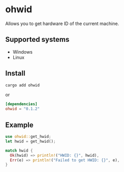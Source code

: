 # ohwid
Allows you to get hardware ID of the current machine.

## Supported systems
+ Windows
+ Linux

## Install
```bash
cargo add ohwid
```
or
```toml
[dependencies]
ohwid = "0.1.2"
```

## Example
```rust
use ohwid::get_hwid;
let hwid = get_hwid();

match hwid {
  Ok(hwid) => println!("HWID: {}", hwid),
  Err(e) => println!("Failed to get HWID: {}", e),
}
```
